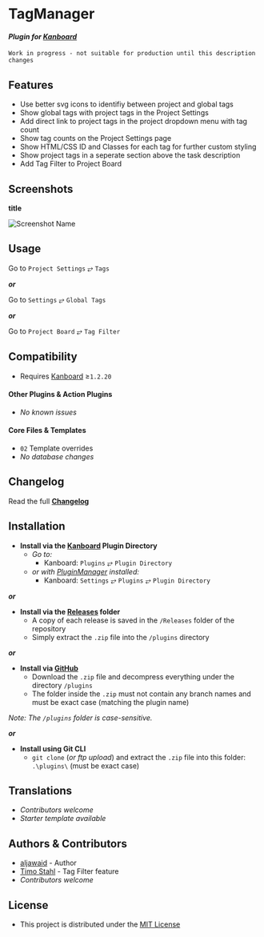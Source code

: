 # TagManager

#### _Plugin for [Kanboard](https://github.com/fguillot/kanboard "Kanboard - Kanban Project Management Software")_

`Work in progress - not suitable for production until this description changes`


Features
-------------

- Use better svg icons to identifiy between project and global tags
- Show global tags with project tags in the Project Settings
- Add direct link to project tags in the project dropdown menu with tag count
- Show tag counts on the Project Settings page
- Show HTML/CSS ID and Classes for each tag for further custom styling
- Show project tags in a seperate section above the task description
- Add Tag Filter to Project Board


Screenshots
----------

**title**  

![Screenshot Name](../master/screenshot-name.png "Read Screenshot Name")


Usage
-------------

Go to `Project Settings` &#10562; `Tags`

**_or_**

Go to `Settings` &#10562; `Global Tags`

**_or_**

Go to `Project Board` &#10562; `Tag Filter`


Compatibility
-------------

- Requires [Kanboard](https://github.com/fguillot/kanboard "Kanboard - Kanban Project Management Software") ≥`1.2.20`

#### Other Plugins & Action Plugins
- _No known issues_
#### Core Files & Templates
- `02` Template overrides
- _No database changes_


Changelog
---------

Read the full [**Changelog**](../master/changelog.md "See changes")
 

Installation
------------

- **Install via the [Kanboard](https://github.com/fguillot/kanboard "Kanboard - Kanban Project Management Software") Plugin Directory**
  - _Go to:_
    - Kanboard: `Plugins` &#10562; `Plugin Directory`
  - _or with [PluginManager](https://github.com/aljawaid/PluginManager) installed:_
    - Kanboard: `Settings` &#10562; `Plugins` &#10562; `Plugin Directory`

**_or_**

- **Install via the [Releases](../master/Releases/ "A copy of each release is saved in the folder") folder**
  - A copy of each release is saved in the `/Releases` folder of the repository
  - Simply extract the `.zip` file into the `/plugins` directory

**_or_**

- **Install via [GitHub](https://github.com/url "Find the correct plugin from the list of repositories")**
  - Download the `.zip` file and decompress everything under the directory `/plugins`
  - The folder inside the `.zip` must not contain any branch names and must be exact case (matching the plugin name)

_Note: The `/plugins` folder is case-sensitive._

**_or_**

- **Install using Git CLI**
  - `git clone` (_or ftp upload_) and extract the `.zip` file into this folder: `.\plugins\` (must be exact case)


Translations
------------

- _Contributors welcome_
- _Starter template available_


Authors & Contributors
----------------------

- [aljawaid](https://github.com/aljawaid) - Author
- [Timo Stahl](https://github.com/TimoStahl/kanboard_plugin_taglist) - Tag Filter feature
- _Contributors welcome_


License
-------
- This project is distributed under the [MIT License](../master/LICENSE "Read The MIT license")
